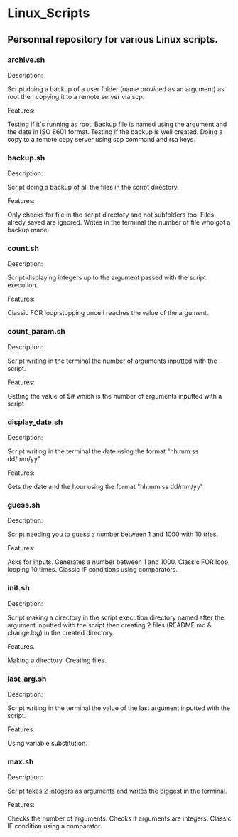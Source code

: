 # Linux_Scripts

## Personnal repository for various Linux scripts.

### archive.sh

Description:

Script doing a backup of a user folder (name provided as an argument) as root then copying it to a remote server via scp.

Features:

Testing if it's running as root.
Backup file is named using the argument and the date in ISO 8601 format.
Testing if the backup is well created.
Doing a copy to a remote copy server using scp command and rsa keys.

### backup.sh

Description:

Script doing a backup of all the files in the script directory.

Features:

Only checks for file in the script directory and not subfolders too.
Files alredy saved are ignored.
Writes in the terminal the number of file who got a backup made.

### count.sh

Description:

Script displaying integers up to the argument passed with the script execution.

Features:

Classic FOR loop stopping once i reaches the value of the argument.

### count_param.sh

Description:

Script writing in the terminal the number of arguments inputted with the script.

Features:

Getting the value of $# which is the number of arguments inputted with a script

### display_date.sh

Description:

Script writing in the terminal the date using the format "hh:mm:ss dd/mm/yy"

Features:

Gets the date and the hour using the format "hh:mm:ss dd/mm/yy"

### guess.sh

Description:

Script needing you to guess a number between 1 and 1000 with 10 tries.

Features:

Asks for inputs.
Generates a number between 1 and 1000.
Classic FOR loop, looping 10 times.
Classic IF conditions using comparators.

### init.sh

Description:

Script making a directory in the script execution directory named after the argument inputted with the script then creating 2 files (README.md & change.log) in the created directory.

Features.

Making a directory.
Creating files.

### last_arg.sh

Description:

Script writing in the terminal the value of the last argument inputted with the script.

Features:

Using variable substitution.

### max.sh

Description:

Script takes 2 integers as arguments and writes the biggest in the terminal.

Features:

Checks the number of arguments.
Checks if arguments are integers.
Classic IF condition using a comparator.
